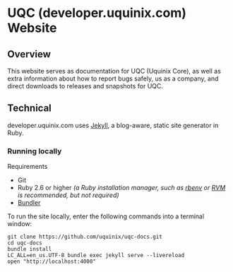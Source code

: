 # UQC (developer.uquinix.com) Website

## Overview

This website serves as documentation for UQC (Uquinix Core), as well as extra information about how to report bugs safely, us as a company, and direct downloads to releases and snapshots for UQC.

## Technical

developer.uquinix.com uses [Jekyll](https://jekyllrb.com), a blog-aware, static site generator in Ruby.

### Running locally

Requirements
- Git
- Ruby 2.6 or higher
  _(a Ruby installation manager, such as
  [rbenv](https://github.com/sstephenson/rbenv) or
  [RVM](https://rvm.io) is recommended, but not required)_
- [Bundler](https://bundler.io/)

To run the site locally, enter the following commands into a terminal window:

```shell
git clone https://github.com/uquinix/uqc-docs.git
cd uqc-docs
bundle install
LC_ALL=en_us.UTF-8 bundle exec jekyll serve --livereload
open "http://localhost:4000"
```
